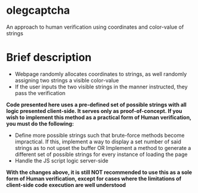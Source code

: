# olegcaptcha
An approach to human verification using coordinates and color-value of strings

# Brief description 
  - Webpage randomly allocates coordinates to strings, as well randomly assigning two strings a visible color-value
  - If the user inputs the two visible strings in the manner instructed, they pass the verification 
  
<b>Code presented here uses a pre-defined set of possible strings with all logic presented client-side. It serves only as proof-of-concept. If you wish to implement this method as a practical form of Human verification, you must do the following:</b>
  - Define more possible strings such that brute-force methods become impractical. If this, implement a way to display a set number of said strings as to not upset the buffer OR Implement a method to generate a different set of possible strings for every instance of loading the page 
  - Handle the JS script logic server-side
  
<b>With the changes above, it is still NOT recommended to use this as a sole form of Human verification, except for cases where the limitations of client-side code execution are well understood</b>  
